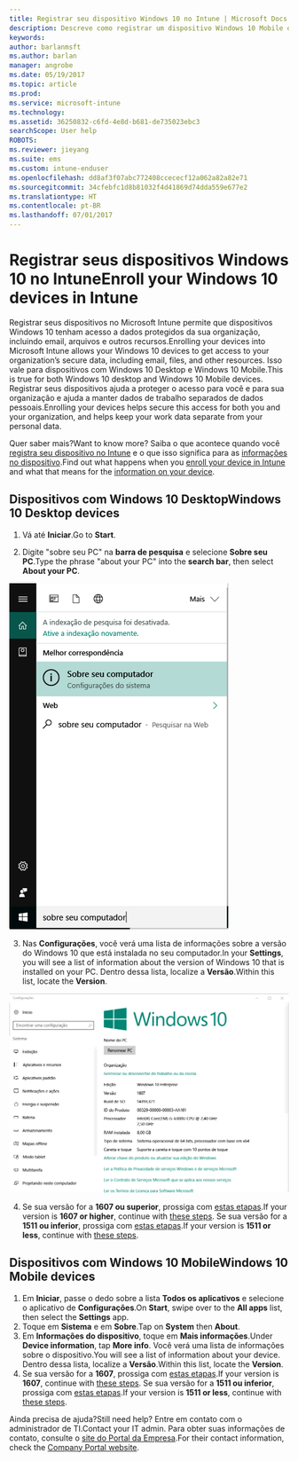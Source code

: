 ```yaml
---
title: Registrar seu dispositivo Windows 10 no Intune | Microsoft Docs
description: Descreve como registrar um dispositivo Windows 10 Mobile ou Desktop no Intune
keywords: 
author: barlanmsft
ms.author: barlan
manager: angrobe
ms.date: 05/19/2017
ms.topic: article
ms.prod: 
ms.service: microsoft-intune
ms.technology: 
ms.assetid: 36250832-c6fd-4e8d-b681-de735023ebc3
searchScope: User help
ROBOTS: 
ms.reviewer: jieyang
ms.suite: ems
ms.custom: intune-enduser
ms.openlocfilehash: dd8af3f07abc772408ccececf12a062a82a82e71
ms.sourcegitcommit: 34cfebfc1d8b81032f4d41869d74dda559e677e2
ms.translationtype: HT
ms.contentlocale: pt-BR
ms.lasthandoff: 07/01/2017
---
```

# <span data-ttu-id="c2bcc-103">Registrar seus dispositivos Windows 10 no Intune</span><span class="sxs-lookup"><span data-stu-id="c2bcc-103">Enroll your Windows 10 devices in Intune</span></span>
<a id="enroll-your-windows-10-devices-in-intune" class="xliff"></a>

<span data-ttu-id="c2bcc-104">Registrar seus dispositivos no Microsoft Intune permite que dispositivos Windows 10 tenham acesso a dados protegidos da sua organização, incluindo email, arquivos e outros recursos.</span><span class="sxs-lookup"><span data-stu-id="c2bcc-104">Enrolling your devices into Microsoft Intune allows your Windows 10 devices to get access to your organization’s secure data, including email, files, and other resources.</span></span> <span data-ttu-id="c2bcc-105">Isso vale para dispositivos com Windows 10 Desktop e Windows 10 Mobile.</span><span class="sxs-lookup"><span data-stu-id="c2bcc-105">This is true for both Windows 10 desktop and Windows 10 Mobile devices.</span></span> <span data-ttu-id="c2bcc-106">Registrar seus dispositivos ajuda a proteger o acesso para você e para sua organização e ajuda a manter dados de trabalho separados de dados pessoais.</span><span class="sxs-lookup"><span data-stu-id="c2bcc-106">Enrolling your devices helps secure this access for both you and your organization, and helps keep your work data separate from your personal data.</span></span>

<span data-ttu-id="c2bcc-107">Quer saber mais?</span><span class="sxs-lookup"><span data-stu-id="c2bcc-107">Want to know more?</span></span> <span data-ttu-id="c2bcc-108">Saiba o que acontece quando você [registra seu dispositivo no Intune](what-happens-if-you-install-the-company-portal-app-and-enroll-your-device-in-intune-windows.md) e o que isso significa para as [informações no dispositivo](what-info-can-your-company-see-when-you-enroll-your-device-in-intune.md).</span><span class="sxs-lookup"><span data-stu-id="c2bcc-108">Find out what happens when you [enroll your device in Intune](what-happens-if-you-install-the-company-portal-app-and-enroll-your-device-in-intune-windows.md) and what that means for the [information on your device](what-info-can-your-company-see-when-you-enroll-your-device-in-intune.md).</span></span>

## <span data-ttu-id="c2bcc-109">Dispositivos com Windows 10 Desktop</span><span class="sxs-lookup"><span data-stu-id="c2bcc-109">Windows 10 Desktop devices</span></span>
<a id="windows-10-desktop-devices" class="xliff"></a>

1. <span data-ttu-id="c2bcc-110">Vá até **Iniciar**.</span><span class="sxs-lookup"><span data-stu-id="c2bcc-110">Go to **Start**.</span></span>

2. <span data-ttu-id="c2bcc-111">Digite "sobre seu PC" na __barra de pesquisa__ e selecione __Sobre seu PC__.</span><span class="sxs-lookup"><span data-stu-id="c2bcc-111">Type the phrase "about your PC" into the __search bar__, then select __About your PC__.</span></span>

 ![configurações de pesquisa para "sobre seu pc"](media/searching_for_about_your_pc.png)

3.  <span data-ttu-id="c2bcc-113">Nas __Configurações__, você verá uma lista de informações sobre a versão do Windows 10 que está instalada no seu computador.</span><span class="sxs-lookup"><span data-stu-id="c2bcc-113">In your __Settings__, you will see a list of information about the version of Windows 10 that is installed on your PC.</span></span> <span data-ttu-id="c2bcc-114">Dentro dessa lista, localize a __Versão__.</span><span class="sxs-lookup"><span data-stu-id="c2bcc-114">Within this list, locate the __Version__.</span></span>

 ![Windows 10 Desktop – Sobre seu PC](media/settings_about_pc.png)

4.  <span data-ttu-id="c2bcc-116">Se sua versão for a __1607 ou superior__, prossiga com [estas etapas](enroll-your-w10-device-access-work-or-school.md).</span><span class="sxs-lookup"><span data-stu-id="c2bcc-116">If your version is __1607 or higher__, continue with [these steps](enroll-your-w10-device-access-work-or-school.md).</span></span> <span data-ttu-id="c2bcc-117">Se sua versão for a __1511 ou inferior__, prossiga com [estas etapas](enroll-your-w10-device-your-account.md).</span><span class="sxs-lookup"><span data-stu-id="c2bcc-117">If your version is __1511 or less__, continue with [these steps](enroll-your-w10-device-your-account.md).</span></span>

## <span data-ttu-id="c2bcc-118">Dispositivos com Windows 10 Mobile</span><span class="sxs-lookup"><span data-stu-id="c2bcc-118">Windows 10 Mobile devices</span></span>
<a id="windows-10-mobile-devices" class="xliff"></a>        

1.  <span data-ttu-id="c2bcc-119">Em __Iniciar__, passe o dedo sobre a lista __Todos os aplicativos__ e selecione o aplicativo de __Configurações__.</span><span class="sxs-lookup"><span data-stu-id="c2bcc-119">On __Start__, swipe over to the __All apps__ list, then select the __Settings__ app.</span></span>        
2.  <span data-ttu-id="c2bcc-120">Toque em __Sistema__ e em __Sobre__.</span><span class="sxs-lookup"><span data-stu-id="c2bcc-120">Tap on __System__ then __About__.</span></span>       
3.  <span data-ttu-id="c2bcc-121">Em __Informações do dispositivo__, toque em __Mais informações__.</span><span class="sxs-lookup"><span data-stu-id="c2bcc-121">Under __Device information__, tap __More info__.</span></span> <span data-ttu-id="c2bcc-122">Você verá uma lista de informações sobre o dispositivo.</span><span class="sxs-lookup"><span data-stu-id="c2bcc-122">You will see a list of information about your device.</span></span> <span data-ttu-id="c2bcc-123">Dentro dessa lista, localize a __Versão__.</span><span class="sxs-lookup"><span data-stu-id="c2bcc-123">Within this list, locate the __Version__.</span></span>        
4.  <span data-ttu-id="c2bcc-124">Se sua versão for a __1607__, prossiga com [estas etapas](enroll-your-w10-device-access-work-or-school.md).</span><span class="sxs-lookup"><span data-stu-id="c2bcc-124">If your version is __1607__, continue with [these steps](enroll-your-w10-device-access-work-or-school.md).</span></span> <span data-ttu-id="c2bcc-125">Se sua versão for a __1511 ou inferior__, prossiga com [estas etapas](enroll-your-w10-device-your-account.md).</span><span class="sxs-lookup"><span data-stu-id="c2bcc-125">If your version is __1511 or less__, continue with [these steps](enroll-your-w10-device-your-account.md).</span></span>

<span data-ttu-id="c2bcc-126">Ainda precisa de ajuda?</span><span class="sxs-lookup"><span data-stu-id="c2bcc-126">Still need help?</span></span> <span data-ttu-id="c2bcc-127">Entre em contato com o administrador de TI.</span><span class="sxs-lookup"><span data-stu-id="c2bcc-127">Contact your IT admin.</span></span> <span data-ttu-id="c2bcc-128">Para obter suas informações de contato, consulte o [site do Portal da Empresa](http://portal.manage.microsoft.com).</span><span class="sxs-lookup"><span data-stu-id="c2bcc-128">For their contact information, check the [Company Portal website](http://portal.manage.microsoft.com).</span></span>
